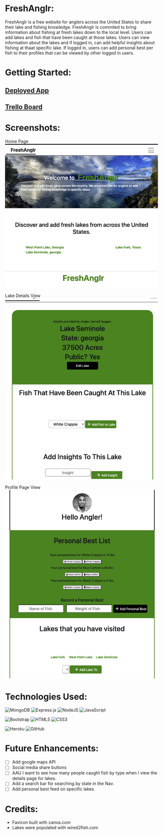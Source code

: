 # FreshAnglr:

FreshAnglr is a free website for anglers across the United States to share their lake and fishing knowledge. FreshAnglr is commited to bring information about fishing at fresh lakes down to the local level. Users can add lakes and fish that have been caught at those lakes. Users can view information about the lakes and if logged in, can add helpful insights about fishing at thaat specific lake. If logged in, users can add personal best per fish to their profiles that can be viewed by other logged in users.

# Getting Started:


## [Deployed App](https://go-fresh-lake.herokuapp.com/)


## [Trello Board](https://trello.com/b/XekEqNoQ/gofreshlake)



# Screenshots:

Home Page
![Landing Page](public/images/Screenshots/Screen%20Shot%202022-03-10%20at%2012.22.19%20PM.png)

Lake Details View
![Lake Details](public/images/Screenshots/Screen%20Shot%202022-03-10%20at%2012.37.25%20PM.png)

Profile Page View
![Profile Page](public/images/Screenshots/Screen%20Shot%202022-03-10%20at%2012.38.34%20PM.png)


# Technologies Used:

![MongoDB](https://img.shields.io/badge/MongoDB-%234ea94b.svg?style=for-the-badge&logo=mongodb&logoColor=white)
![Express.js](https://img.shields.io/badge/express.js-%23404d59.svg?style=for-the-badge&logo=express&logoColor=%2361DAFB)
![NodeJS](https://img.shields.io/badge/node.js-6DA55F?style=for-the-badge&logo=node.js&logoColor=white)
![JavaScript](https://img.shields.io/badge/javascript-%23323330.svg?style=for-the-badge&logo=javascript&logoColor=%23F7DF1E)

![Bootstrap](https://img.shields.io/badge/bootstrap-%23563D7C.svg?style=for-the-badge&logo=bootstrap&logoColor=white)
![HTML5](https://img.shields.io/badge/html5-%23E34F26.svg?style=for-the-badge&logo=html5&logoColor=white)
![CSS3](https://img.shields.io/badge/css3-%231572B6.svg?style=for-the-badge&logo=css3&logoColor=white)

![Heroku](https://img.shields.io/badge/heroku-%23430098.svg?style=for-the-badge&logo=heroku&logoColor=white)
![GitHub](https://img.shields.io/badge/github-%23121011.svg?style=for-the-badge&logo=github&logoColor=white)


# Future Enhancements:

- [ ] Add google maps API
- [ ] Social media share buttons
- [ ] AAU I want to see how many people caught fish by type when I view the details page for lakes.
-  [ ] Add a search bar for searching by state in the Nav.
-  [ ] Add personal best feed on specific lakes 

 # Credits:
 - Favicon built with canva.com
 - Lakes were populated with wired2fish.com